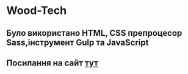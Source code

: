 # Wood-Tech
## Було використано HTML, CSS препроцесор Sass,інструмент Gulp та JavaScript
## Посилання на сайт [тут](https://yurii1pidlypnyi.github.io/Wood-Tech/)
